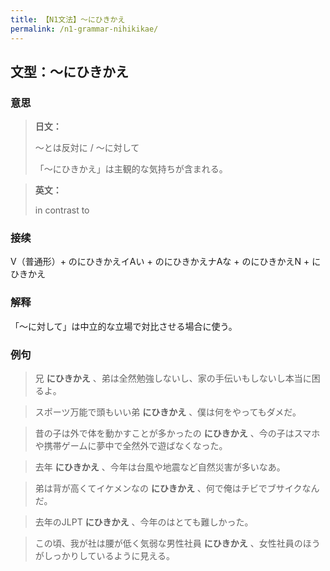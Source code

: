 ```yaml
---
title: 【N1文法】〜にひきかえ
permalink: /n1-grammar-nihikikae/
---
```


## 文型：〜にひきかえ

### 意思

> **日文：**
> 
> ～とは反対に / ～に対して
> 
> 「～にひきかえ」は主観的な気持ちが含まれる。


> **英文：**
> 
> in contrast to


### 接续

V（普通形）\+ のにひきかえイAい \+ のにひきかえナAな \+ のにひきかえN + にひきかえ

### 解释

「～に対して」は中立的な立場で対比させる場合に使う。

### 例句

> 兄 **にひきかえ** 、弟は全然勉強しないし、家の手伝いもしないし本当に困るよ。

> スポーツ万能で頭もいい弟 **にひきかえ** 、僕は何をやってもダメだ。

> 昔の子は外で体を動かすことが多かったの **にひきかえ** 、今の子はスマホや携帯ゲームに夢中で全然外で遊ばなくなった。

> 去年 **にひきかえ** 、今年は台風や地震など自然災害が多いなあ。

> 弟は背が高くてイケメンなの **にひきかえ** 、何で俺はチビでブサイクなんだ。

> 去年のJLPT **にひきかえ** 、今年のはとても難しかった。

> この頃、我が社は腰が低く気弱な男性社員 **にひきかえ** 、女性社員のほうがしっかりしているように見える。

